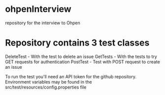 # ohpenInterview
repository for the interview to Ohpen
# Repository contains 3 test classes
DeleteTest - With the test to delete an issue
GetTests - With the tests to try GET requests for authentication
PostTest - Test with POST request to create an issue

To run the test you'll need an API token for the github repository.
Environment variables may be found in the src/test/resources/config.properties file
